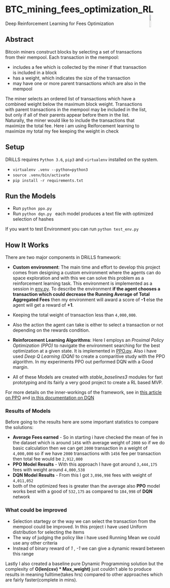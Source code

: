 # BTC_mining_fees_optimization_RL <img align="right" width="10%" src="https://s3.envato.com/files/230419052/preview.jpg">
Deep Reinforcement Learning for Fees Optimization

## Abstract

Bitcoin miners construct blocks by selecting a set of transactions from their mempool. Each transaction in the mempool: 

* includes a fee which is collected by the miner if that transaction is included in a block 
* has a weight, which indicates the size of the transaction 
* may have one or more parent transactions which are also in the mempool 

The miner selects an ordered list of transactions which have a combined weight below the maximum block weight. Transactions with parent transactions in the mempool may be included in the list, but only if all of their parents appear before them in the list. Naturally, the miner would like to include the transactions that maximize the total fee.
Here i am using Reiforcement learning to maximize my total my fee keeping the weight in check


## Setup
DRiLLS requires `Python 3.6`, `pip3` and `virtualenv` installed on the system.

*  `virtualenv .venv --python=python3`
*  `source .venv/bin/activate`
*  `pip install -r requirements.txt`

## Run the Models

*  Run `python ppo.py `
*  Run `python dqn.py `
each model produces a text file with optimized selection of hashes

If you want to test Environment you can run `python test_env.py`

## How It Works
There are two major components in DRiLLS framework: 

* **Custom environment**: The main time and effort to develop this project comes from designing a custom environment where the agents can do space exploration and with this we can solve this problem as a reinforcement learning task. This environment is implemented as a session in [env.py](BTC_mining_fees_optimization_RL/env.py). To describe the environment **if the agent chooses a transaction which could decrease the Running Average of Total Aggregated Fees** then my environment will award a score of **-1** else the agent will get a reward of **+1**. 
* Keeping the total weight of transaction less than `4,000,000`.
* Also the action the agent can take is either to select a transaction or not depending on the rewards condition.

* **Reinforcement Learning Algorithms**: Here I employs an *Proximal Policy Optimization (PPO)* to navigate the environment searching for the best optimization at a given state. It is implemented in [PPO.py](BTC_mining_fees_optimization_RL/PPO.py). Also i have used *Deep Q Learning (DQN)* to create a comparitive study with the PPO algorithm. In my experiments PPO out performed DQN with a Good margin.
* All of these Models are created with *stable_baselines3* modules for fast prototyping and its fairly a very good project to create a RL based MVP.

For more details on the inner-workings of the framework, see in [this article on PPO](https://openai.com/blog/openai-baselines-ppo) and [in this documentation on DQN](https://pytorch.org/tutorials/intermediate/reinforcement_q_learning.html)

### Results of Models
Before going to the results here are some important statistics to compare the solutions:
* **Average Fees earned** - So in starting i have checked the mean of fee in the dataset which is around `1456` with average weight of `2000` so if we do basic calculation then we can get `2000` transaction in a weight of `4,000,000` so if we have `2000` transactions with `1456` fee per transaction then total fee would be `2,912,000` 
* **PPO Model Results** - With this approach I have got around `3,444,175` fees with weight around `4,000,538`
* **DQN Model Results** - From this I got `3,096,998` fees with weight of `4,011,052`
* both of the optimized fees is greater than the average also **PPO** model works best with a good of `532,175` as compared to `184,998` of **DQN** network

### What could be improved
* Selection startegy or the way we can select the transaction from the mempool could be improved. In this project i have used Uniform distribution for selecting the items
* The way of judging the policy like i have used Running Mean we could use any other criteria
* Instead of binary reward of *1* , *-1* we can give a dynamic reward between this range

Lastly I also created a baseline pure Dynamic Programming solution but the complexity of **O(len(csv) * Max_weight)** just couldn't able to produce results in meaning fulltime(takes hrs) compared to other approaches which are fairly faster(complete in mins). 
